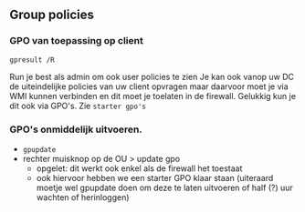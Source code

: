 ## Group policies
### GPO van toepassing op client
```
gpresult /R
```
Run je best als admin om ook user policies te zien
Je kan ook vanop uw DC de uiteindelijke policies van uw client opvragen maar daarvoor moet je via WMI kunnen verbinden en dit moet je toelaten in de firewall. Gelukkig kun je dit
ook via GPO's. Zie `starter gpo's`

### GPO's onmiddelijk uitvoeren.
- `gpupdate`
- rechter muisknop op de OU > update gpo
  - opgelet: dit werkt ook enkel als de firewall het toestaat
  - ook hiervoor hebben we een starter GPO klaar staan (uiteraard moetje wel gpupdate doen om deze te laten uitvoeren of half (?) uur wachten of herinloggen)
